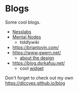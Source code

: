 # Blogs

Some cool blogs.

- [Nesslabs](https://nesslabs.com/)
- [Mental Nodes](https://www.mentalnodes.com/about)
	- tiddlywiki
- <https://brianlovin.com/>
- <https://www.gwern.net/>
	- [about the design](https://www.gwern.net/Design)
- <https://blog.dsrkafuu.net/>
	- cool [widget](https://github.com/dsrkafuu/sakana-widget)

Don't forget to check out my own  
<https://dlccyes.github.io/blog>